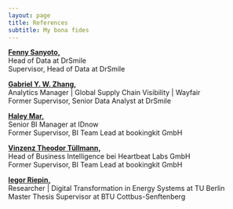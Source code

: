 ```yaml
---
layout: page
title: References
subtitle: My bona fides
---
```



<section class="post">

<p><b><a href="https://www.linkedin.com/in/fenny-sanyoto-6220101/">Fenny Sanyoto,</a></b><br />
    Head of Data at DrSmile<br />
    Supervisor, Head of Data at DrSmile</p>                   
<p><b><a href="https://www.linkedin.com/in/zhanggabriel/">Gabriel Y. W. Zhang,</a></b><br />
    Analytics Manager | Global Supply Chain Visibility | Wayfair<br />
    Former Supervisor, Senior Data Analyst at DrSmile</p>
<p><b><a href="https://www.linkedin.com/in/haley-mar-b0970650/">Haley Mar,</a></b><br />
    Senior BI Manager at IDnow<br />
    Former Supervisor, BI Team Lead at bookingkit GmbH</p>
<p><b><a href="https://www.linkedin.com/in/vinzenztheodortuellmann/">Vinzenz Theodor Tüllmann,</a></b><br />
    Head of Business Intelligence bei Heartbeat Labs GmbH<br />
    Former Supervisor, BI Team Lead at bookingkit GmbH</p>
<p><b><a href="https://www.linkedin.com/in/iegor-riepin/">Iegor Riepin,</a></b><br />
    Researcher | Digital Transformation in Energy Systems at TU Berlin <br />
    Master Thesis Supervisor at BTU Cottbus-Senftenberg
